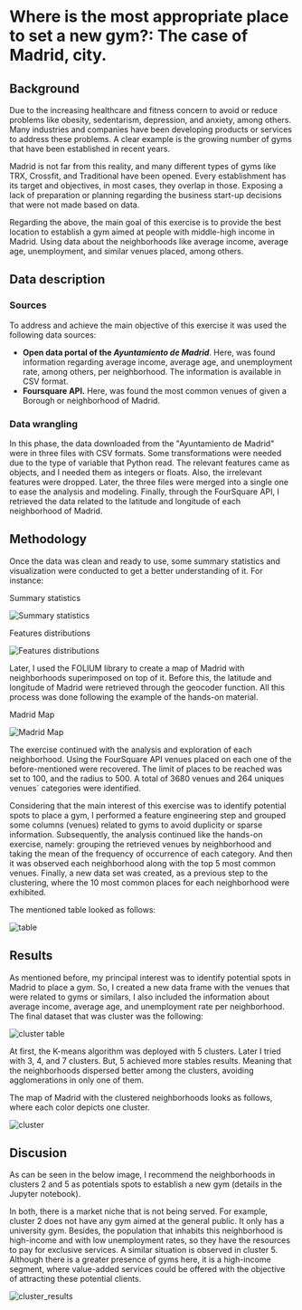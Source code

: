 # Where is the most appropriate place to set a new gym?: The case of Madrid, city.

## Background 

Due to the increasing healthcare and fitness concern to avoid or reduce problems like obesity, sedentarism, depression, and anxiety, among others. Many industries and companies have been developing products or services to address these problems. A clear example is the growing number of gyms that have been established in recent years. 

Madrid is not far from this reality, and many different types of gyms like TRX, Crossfit, and Traditional have been opened. Every establishment has its target and objectives, in most cases, they overlap in those. Exposing a lack of preparation or planning regarding the business start-up decisions that were not made based on data.

Regarding the above, the main goal of this exercise is to provide the best location to establish a gym aimed at people with middle-high income in Madrid. Using data about the neighborhoods like average income, average age, unemployment, and similar venues placed, among others. 

## Data description

### Sources

To address and achieve the main objective of this exercise it was used the following data sources:

- **Open data portal of the _Ayuntamiento de Madrid_**. Here, was found information regarding average income, average age, and unemployment rate, among others, per neighborhood. The information is available in CSV format. 
- **Foursquare API.** Here, was found the most common venues of given a Borough or neighborhood of Madrid.  

### Data wrangling

In this phase, the data downloaded from the "Ayuntamiento de Madrid" were in three files with CSV formats. Some transformations were needed due to the type of variable that Python read. The relevant features came as objects, and I needed them as integers or floats. Also, the irrelevant features were dropped. Later, the three files were merged into a single one to ease the analysis and modeling. Finally, through the FourSquare API, I retrieved the data related to the latitude and longitude of each neighborhood of Madrid. 

## Methodology

Once the data was clean and ready to use, some summary statistics and visualization were conducted to get a better understanding of it. For instance:

Summary statistics

![Summary statistics](https://github.com/LuisEduardoAngulo/Coursera_Capstone/blob/main/Exercise%202%20-%20Location%20in%20Madrid/Images/estad%C3%ADsticas.png) 

Features distributions

![Features distributions](https://github.com/LuisEduardoAngulo/Coursera_Capstone/blob/main/Exercise%202%20-%20Location%20in%20Madrid/Images/distribuciones.png) 

Later, I used the FOLIUM library to create a map of Madrid with neighborhoods superimposed on top of it. Before this, the latitude and longitude of Madrid were retrieved through the geocoder function. All this process was done following the example of the hands-on material.

Madrid Map

![Madrid Map](https://github.com/LuisEduardoAngulo/Coursera_Capstone/blob/main/Exercise%202%20-%20Location%20in%20Madrid/Images/Madrid.png) 

The exercise continued with the analysis and exploration of each neighborhood. Using the FourSquare API venues placed on each one of the before-mentioned were recovered. The limit of places to be reached was set to 100, and the radius to 500. A total of 3680 venues and 264 uniques venues´ categories were identified.

Considering that the main interest of this exercise was to identify potential spots to place a gym, I performed a feature engineering step and grouped some columns (venues) related to gyms to avoid duplicity or sparse information. Subsequently, the analysis continued like the hands-on exercise, namely: grouping the retrieved venues by neighborhood and taking the mean of the frequency of occurrence of each category. And then it was observed each neighborhood along with the top 5 most common venues. Finally, a new data set was created, as a previous step to the clustering, where the 10 most common places for each neighborhood were exhibited.

The mentioned table looked as follows:

![table](https://github.com/LuisEduardoAngulo/Coursera_Capstone/blob/main/Exercise%202%20-%20Location%20in%20Madrid/Images/tabla.png) 

## Results

As mentioned before, my principal interest was to identify potential spots in Madrid to place a gym. So, I created a new data frame with the venues that were related to gyms or similars, I also included the information about average income, average age, and unemployment rate per neighborhood. The final dataset that was cluster was the following:

![cluster table](https://github.com/LuisEduardoAngulo/Coursera_Capstone/blob/main/Exercise%202%20-%20Location%20in%20Madrid/Images/cluster_table.png) 

At first, the K-means algorithm was deployed with 5 clusters. Later I tried with 3, 4, and 7 clusters. But, 5 achieved more stables results. Meaning that the neighborhoods dispersed better among the clusters, avoiding agglomerations in only one of them. 

The map of Madrid with the clustered neighborhoods looks as follows, where each color depicts one cluster.

![cluster](https://github.com/LuisEduardoAngulo/Coursera_Capstone/blob/main/Exercise%202%20-%20Location%20in%20Madrid/Images/cluster.png)

## Discusion

As can be seen in the below image, I recommend the neighborhoods in clusters 2 and 5 as potentials spots to establish a new gym (details in the Jupyter notebook). 

In both, there is a market niche that is not being served. For example, cluster 2 does not have any gym aimed at the general public. It only has a university gym. Besides, the population that inhabits this neighborhood is high-income and with low unemployment rates, so they have the resources to pay for exclusive services. A similar situation is observed in cluster 5. Although there is a greater presence of gyms here, it is a high-income segment, where value-added services could be offered with the objective of attracting these potential clients.

![cluster_results](https://github.com/LuisEduardoAngulo/Coursera_Capstone/blob/main/Exercise%202%20-%20Location%20in%20Madrid/Images/cluster.png)


